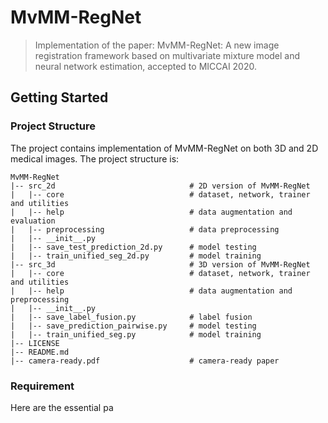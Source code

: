 # MvMM-RegNet



>  Implementation of the paper: MvMM-RegNet: A new image registration framework based on multivariate mixture model and neural network estimation, accepted to MICCAI 2020.

## Getting Started

### Project Structure

The project contains implementation of MvMM-RegNet on both 3D and 2D medical images. The project structure is:

```
MvMM-RegNet
|-- src_2d								# 2D version of MvMM-RegNet
|	|-- core							# dataset, network, trainer and utilities
|	|-- help							# data augmentation and evaluation
|	|-- preprocessing					# data preprocessing 	
|	|-- __init__.py
|	|-- save_test_prediction_2d.py		# model testing
|	|-- train_unified_seg_2d.py			# model training
|-- src_3d								# 3D version of MvMM-RegNet
|	|-- core							# dataset, network, trainer and utilities
|	|-- help							# data augmentation and preprocessing
|	|-- __init__.py
|	|-- save_label_fusion.py			# label fusion
|	|-- save_prediction_pairwise.py		# model testing
|	|-- train_unified_seg.py			# model training
|-- LICENSE
|-- README.md
|-- camera-ready.pdf					# camera-ready paper
```

### Requirement

Here are the essential pa